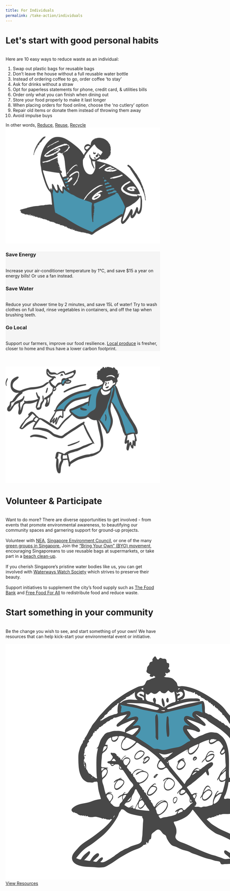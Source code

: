```yaml
---
title: For Individuals
permalink: /take-action/individuals
---
```


<div class='container'>

  <div class='grid-row'>
    <div class='grid-column double-column'>
        <div class="lists">
            <h1><b>Let's start with good personal habits</b></h1><br>
                Here are 10 easy ways to reduce waste as an individual: <br>
                <ol>
                <li>Swap out plastic bags for reusable bags </li>
                <li>Don’t leave the house without a full reusable water bottle</li>
                <li>Instead of ordering coffee to go, order coffee ‘to stay’</li>
                <li>Ask for drinks without a straw</li>
                <li>Opt for paperless statements for phone, credit card, & utilities bills</li>
                <li>Order only what you can finish when dining out</li>
                <li>Store your food properly to make it last longer</li>
                <li>When placing orders for food online, choose the ‘no cutlery’ option</li>
                <li>Repair old items or donate them instead of throwing them away</li>
                <li>Avoid impulse buys</li>
                </ol>
                In other words, 
                <a href="https://www.towardszerowaste.gov.sg/reduce">Reduce</a>, 
                <a href="https://www.towardszerowaste.gov.sg/reuse">Reuse</a>, 
                <a href="https://www.towardszerowaste.gov.sg/recycle">Recycle</a>
        </div>
    </div>
    <div class='grid-column'>
        <img src="/images/take-action-1.svg" alt="Take Action">
    </div>
</div>


<div class='grid-row-no-padding' style="background-color:#F5F5F5;">
    <div class='grid-column'>
        <div>
            <h3><b>Save Energy</b></h3><br>
            Increase your air-conditioner temperature by 1°C, and save $15 a year on energy bills! Or use a fan instead.
        </div>
    </div>
    <div class='grid-column'>
        <div>
            <h3><b>Save Water</b></h3><br>
                Reduce your shower time by 2 minutes, and save 15L of water!
                Try to wash clothes on full load, rinse vegetables in containers, and off the tap when brushing teeth.
        </div>
    </div>
    <div class='grid-column'>
        <div>
            <h3><b>Go Local</b></h3><br>
            Support our farmers, improve our food resilience. <a href="https://www.sfa.gov.sg/fromSGtoSG/where-to-buy">Local produce</a> is fresher, closer to home and thus have a lower carbon footprint.
        </div>
    </div>
</div>


<!-- breaklines here because above is grid-row no padding with grey background colour -->
<br>
<br>
<br>



  <div class='grid-row'>
    <div class='grid-column'>
        <img src="/images/take-action-2.svg" alt="Take Action">
    </div>
    <div class='grid-column double-column'>
        <div>
            <h1><b>Volunteer & Participate</b></h1><br>
                Want to do more? There are diverse opportunities to get involved - from events that promote environmental awareness, to beautifying our community spaces and garnering support for ground-up projects.<br><br>
                Volunteer with <a href="https://www.cgs.gov.sg/how-can-we-act/volunteer">NEA</a>, <a href="https://sec.org.sg/volunteer/">Singapore Environment Council</a>, or one of the many <a href="https://www.towardszerowaste.gov.sg/green-groups-in-singapore/"> green groups in Singapore.</a>
                Join the <a href="http://www.byosingapore.com/byo-container/">“Bring Your Own” (BYO) movement</a>, encouraging Singaporeans to use reusable bags at supermarkets, or take part in a <a href="https://www.publichygienecouncil.sg/beachcleanup">beach clean-up</a>. <br><br>
                If you cherish Singapore’s pristine water bodies like us, you can get involved with <a href="https://www.giving.sg/waterways-watch-society">Waterways Watch Society</a> which strives to preserve their beauty.<br><br>
                Support initiatives to supplement the city’s food supply such as <a href="https://foodbank.sg">The Food Bank</a> and <a href="https://www.giving.sg/free-food-for-all-limited">Free Food For All</a> to redistribute food and reduce waste.
        </div>
    </div>
</div>


  <div class='grid-row'>
    <div class='grid-column'>
        <h1 style="align-self: flex-start"><b>Start something in your community</b></h1><br>
            <div>
                Be the change you wish to see, and start something of your own! We have resources that can help kick-start your environmental event or initiative.<br><br>
            </div>
            <img src="/images/take-action-3.svg" alt="Take Action" style="max-width:33vh;"><br>
            <a class="button_david" href="/resources/">View Resources</a>
    </div>
  </div>

</div>








